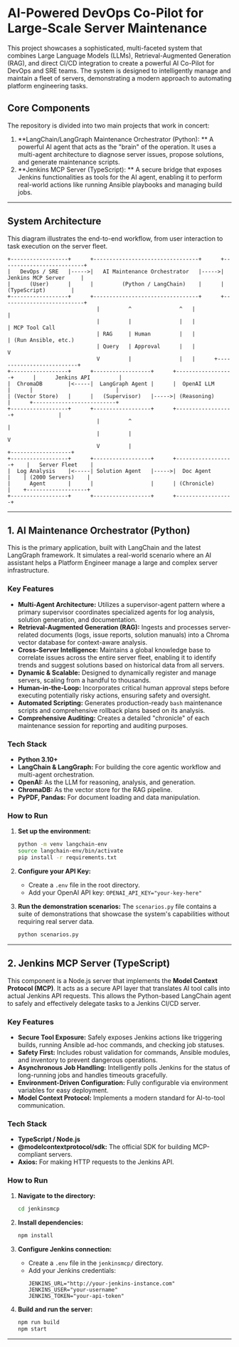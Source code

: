 # AI-Powered DevOps Co-Pilot for Large-Scale Server Maintenance

This project showcases a sophisticated, multi-faceted system that combines Large Language Models (LLMs), Retrieval-Augmented Generation (RAG), and direct CI/CD integration to create a powerful AI Co-Pilot for DevOps and SRE teams. The system is designed to intelligently manage and maintain a fleet of servers, demonstrating a modern approach to automating platform engineering tasks.

## Core Components

The repository is divided into two main projects that work in concert:

1.  **LangChain/LangGraph Maintenance Orchestrator (Python):
            ** A powerful AI agent that acts as the "brain" of the operation. It uses a multi-agent architecture to diagnose server issues, propose solutions, and generate maintenance scripts.
2.  **Jenkins MCP Server (TypeScript):
            ** A secure bridge that exposes Jenkins functionalities as tools for the AI agent, enabling it to perform real-world actions like running Ansible playbooks and managing build jobs.

---

## System Architecture

This diagram illustrates the end-to-end workflow, from user interaction to task execution on the server fleet.

```ascii
+------------------+      +---------------------------------+      +--------------------------+
|   DevOps / SRE   |----->|   AI Maintenance Orchestrator   |----->|   Jenkins MCP Server     |
|      (User)      |      |         (Python / LangChain)    |      |      (TypeScript)        |
+------------------+      +---------------------------------+      +--------------------------+
                            |         ^               ^   |              |
                            |         |               |   |              | MCP Tool Call
                            | RAG     | Human         |   |              | (Run Ansible, etc.)
                            | Query   | Approval      |   |              V
                            V         |               |   |      +--------------------------+
+------------------+      +------------------+      +------------------+      |      Jenkins API         |
|  ChromaDB        |<-----|  LangGraph Agent |      |  OpenAI LLM      |      |                          |
| (Vector Store)   |      |   (Supervisor)   |----->| (Reasoning)      |      +--------------------------+
+------------------+      +------------------+      +------------------+              |
                            |         ^                                              |
                            |         |                                              V
                            V         |                                     +-------------------+
+------------------+      +------------------+      +------------------+    |   Server Fleet    |
|  Log Analysis    |<-----| Solution Agent   |----->|  Doc Agent       |    | (2000 Servers)    |
|      Agent       |      |                  |      | (Chronicle)      |    +-------------------+
+------------------+      +------------------+      +------------------+

```

---

## 1. AI Maintenance Orchestrator (Python)

This is the primary application, built with LangChain and the latest LangGraph framework. It simulates a real-world scenario where an AI assistant helps a Platform Engineer manage a large and complex server infrastructure.

### Key Features

-   **Multi-Agent Architecture:** Utilizes a supervisor-agent pattern where a primary supervisor coordinates specialized agents for log analysis, solution generation, and documentation.
-   **Retrieval-Augmented Generation (RAG):** Ingests and processes server-related documents (logs, issue reports, solution manuals) into a Chroma vector database for context-aware analysis.
-   **Cross-Server Intelligence:** Maintains a global knowledge base to correlate issues across the entire server fleet, enabling it to identify trends and suggest solutions based on historical data from all servers.
-   **Dynamic & Scalable:** Designed to dynamically register and manage servers, scaling from a handful to thousands.
-   **Human-in-the-Loop:** Incorporates critical human approval steps before executing potentially risky actions, ensuring safety and oversight.
-   **Automated Scripting:** Generates production-ready `bash` maintenance scripts and comprehensive rollback plans based on its analysis.
-   **Comprehensive Auditing:** Creates a detailed "chronicle" of each maintenance session for reporting and auditing purposes.

### Tech Stack

-   **Python 3.10+**
-   **LangChain & LangGraph:** For building the core agentic workflow and multi-agent orchestration.
-   **OpenAI:** As the LLM for reasoning, analysis, and generation.
-   **ChromaDB:** As the vector store for the RAG pipeline.
-   **PyPDF, Pandas:** For document loading and data manipulation.

### How to Run

1.  **Set up the environment:**
    ```bash
    python -m venv langchain-env
    source langchain-env/bin/activate
    pip install -r requirements.txt
    ```

2.  **Configure your API Key:**
    -   Create a `.env` file in the root directory.
    -   Add your OpenAI API key: `OPENAI_API_KEY="your-key-here"`

3.  **Run the demonstration scenarios:**
    The `scenarios.py` file contains a suite of demonstrations that showcase the system's capabilities without requiring real server data.
    ```bash
    python scenarios.py
    ```

---

## 2. Jenkins MCP Server (TypeScript)

This component is a Node.js server that implements the **Model Context Protocol (MCP)**. It acts as a secure API layer that translates AI tool calls into actual Jenkins API requests. This allows the Python-based LangChain agent to safely and effectively delegate tasks to a Jenkins CI/CD server.

### Key Features

-   **Secure Tool Exposure:** Safely exposes Jenkins actions like triggering builds, running Ansible ad-hoc commands, and checking job statuses.
-   **Safety First:** Includes robust validation for commands, Ansible modules, and inventory to prevent dangerous operations.
-   **Asynchronous Job Handling:** Intelligently polls Jenkins for the status of long-running jobs and handles timeouts gracefully.
-   **Environment-Driven Configuration:** Fully configurable via environment variables for easy deployment.
-   **Model Context Protocol:** Implements a modern standard for AI-to-tool communication.

### Tech Stack

-   **TypeScript / Node.js**
-   **@modelcontextprotocol/sdk:** The official SDK for building MCP-compliant servers.
-   **Axios:** For making HTTP requests to the Jenkins API.

### How to Run

1.  **Navigate to the directory:**
    ```bash
    cd jenkinsmcp
    ```

2.  **Install dependencies:**
    ```bash
    npm install
    ```

3.  **Configure Jenkins connection:**
    -   Create a `.env` file in the `jenkinsmcp/` directory.
    -   Add your Jenkins credentials:
        ```
        JENKINS_URL="http://your-jenkins-instance.com"
        JENKINS_USER="your-username"
        JENKINS_TOKEN="your-api-token"
        ```

4.  **Build and run the server:**
    ```bash
    npm run build
    npm start
    ```

---
